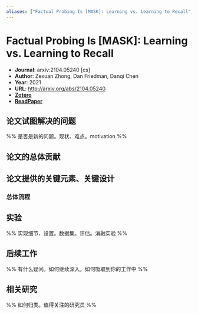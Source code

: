 ```yaml
---
aliases: ["Factual Probing Is [MASK]: Learning vs. Learning to Recall", "Factual Probing Is [MASK]: Learning vs. Learning to Recall, 2021"]
---
```

# Factual Probing Is [MASK]: Learning vs. Learning to Recall

- **Journal**: arxiv:2104.05240 [cs]
- **Author**: Zexuan Zhong, Dan Friedman, Danqi Chen
- **Year**: 2021
- **URL**: http://arxiv.org/abs/2104.05240
- [**Zotero**](zotero://select/items/@2021FactualProbingMASKZhong)
- [**ReadPaper**](https://readpaper.com/pdf-annotate/note?pdfId=720841889153044480&from_extension=true&noteId=755020581615554560)

## 论文试图解决的问题

%% 是否是新的问题。现状、难点。motivation %%

## 论文的总体贡献

## 论文提供的关键元素、关键设计

### 总体流程

## 实验

%% 实现细节、设置。数据集。评估。消融实验 %%

## 后续工作

%% 有什么疑问。如何继续深入。如何吸取到你的工作中 %%

## 相关研究

%% 如何归类。值得关注的研究员 %%

